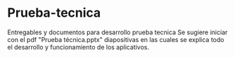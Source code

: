 # Prueba-tecnica
Entregables y documentos para desarrollo prueba tecnica
Se sugiere iniciar con el pdf "Prueba técnica.pptx" diapositivas en las cuales se explica todo el desarrollo y funcionamiento de los aplicativos.
